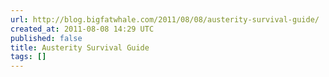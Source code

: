 ```yaml
---
url: http://blog.bigfatwhale.com/2011/08/08/austerity-survival-guide/
created_at: 2011-08-08 14:29 UTC
published: false
title: Austerity Survival Guide
tags: []
---
```



